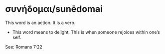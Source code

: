 # συνήδομαι/sunēdomai
This word is an action. It is a verb.

* This word means to delight. This is when someone rejoices within one’s self. 

See: Romans 7:22
